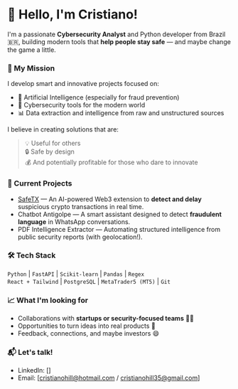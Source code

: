 # 👋 Hello, I'm Cristiano!

I'm a passionate **Cybersecurity Analyst** and Python developer from Brazil 🇧🇷, building modern tools that **help people stay safe** — and maybe change the game a little.

### 🚀 My Mission

I develop smart and innovative projects focused on:
- 🧠 Artificial Intelligence (especially for fraud prevention)
- 🔐 Cybersecurity tools for the modern world
- 📊 Data extraction and intelligence from raw and unstructured sources

I believe in creating solutions that are:
> 💡 Useful for others  
> 🔒 Safe by design  
> 💰 And potentially profitable for those who dare to innovate

### 🧠 Current Projects
- [SafeTX](https://github.com/cshillrj46/SafeTX) — An AI-powered Web3 extension to **detect and delay** suspicious crypto transactions in real time.
- Chatbot Antigolpe — A smart assistant designed to detect **fraudulent language** in WhatsApp conversations.
- PDF Intelligence Extractor — Automating structured intelligence from public security reports (with geolocation!).

### 🛠️ Tech Stack
`Python` | `FastAPI` | `Scikit-learn` | `Pandas` | `Regex`  
`React + Tailwind` | `PostgreSQL` | `MetaTrader5 (MT5)` | `Git`

### 📈 What I'm looking for

- Collaborations with **startups or security-focused teams** 🕵️‍♂️  
- Opportunities to turn ideas into real products 💼  
- Feedback, connections, and maybe investors 😄

### 📬 Let's talk!
- LinkedIn: []
- Email: [cristianohill@hotmail.com / cristianohill35@gmail.com]
